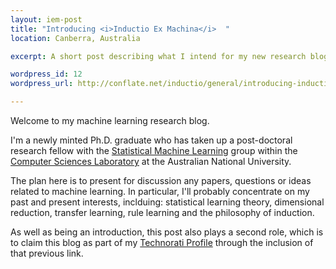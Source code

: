 ```yaml
--- 
layout: iem-post
title: "Introducing <i>Inductio Ex Machina</i>  "
location: Canberra, Australia

excerpt: A short post describing what I intend for my new research blog.

wordpress_id: 12
wordpress_url: http://conflate.net/inductio/general/introducing-inductio-ex-machina/

---
```


Welcome to my machine learning research blog.

I'm a newly minted Ph.D. graduate who has taken up a post-doctoral research fellow with the
[Statistical Machine Learning][sml] group within the [Computer Sciences Laboratory][csl] at
the Australian National University.

[sml]: http://csl.rsise.anu.edu.au/sml
[csl]: http://csl.cecs.anu.edu.au/

The plan here is to present for discussion any papers, questions or ideas related to machine
learning. In particular, I'll probably concentrate on my past and present interests, inclduing:
statistical learning theory, dimensional reduction, transfer learning, rule learning and the
philosophy of induction.

As well as being an introduction, this post also plays a second role, which is to claim this blog
as part of my <a href="http://technorati.com/claim/it4v7jtukb" rel="me">Technorati Profile</a>
through the inclusion of that previous link.
